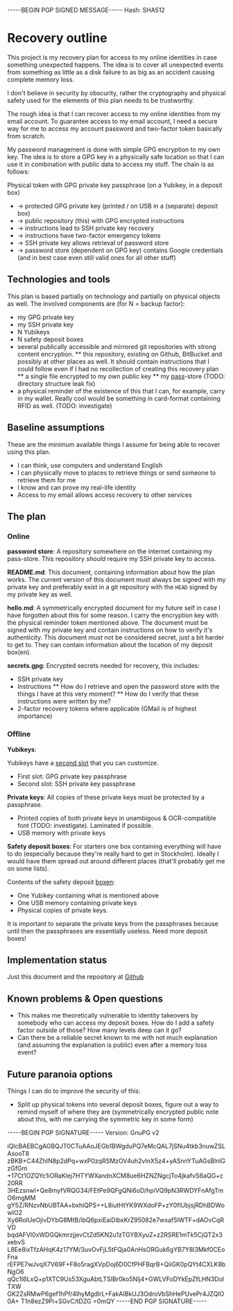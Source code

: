 -----BEGIN PGP SIGNED MESSAGE-----
Hash: SHA512

# Recovery outline

This project is my recovery plan for access to my online identities in case something unexpected happens. The idea is to cover all unexpected events from something as little as a disk failure to as big as an accident causing complete memory loss.

I don't believe in security by obscurity, rather the cryptography and physical safety used for the elements of this plan needs to be trustworthy.

The rough idea is that I can recover access to my online identities from my email account. To guarantee access to my email account, I need a secure way for me to access my account password and two-factor token basically from scratch.

My password management is done with simple GPG encryption to my own key. The idea is to store a GPG key in a physically safe location so that I can use it in combination with public data to access my stuff. The chain is as follows:

Physical token with GPG private key passphrase (on a Yubikey, in a deposit box)
- -> protected GPG private key (printed / on USB in a (separate) deposit box)
- -> public repository (this) with GPG encrypted instructions
- -> instructions lead to SSH private key recovery
- -> instructions have two-factor emergency tokens
- -> SSH private key allows retrieval of password store
- -> password store (dependent on GPG key) contains Google credentials (and in best case even still valid ones for all other stuff)

## Technologies and tools

This plan is based partially on technology and partially on physical objects as well. The involved components are (for N = backup factor):

* my GPG private key
* my SSH private key
* N Yubikeys
* N safety deposit boxes
* several publically accessible and mirrored git repositories with strong content encryption.
** this repository, existing on Github, BitBucket and possibly at other places as well. It should contain instructions that I could follow even if I had no recollection of creating this recovery plan
** a single file encrypted to my own public key 
** my [pass](http://www.passwordstore.org/)-store (TODO: directory structure leak fix)
* a physical reminder of the existence of this that I can, for example, carry in my wallet. Really cool would be something in card-format containing RFID as well. (TODO: investigate)

## Baseline assumptions

These are the minimum available things I assume for being able to recover using this plan.

* I can think, use computers and understand English
* I can physically move to places to retrieve things or send someone to retrieve them for me
* I know and can prove my real-life identity
* Access to my email allows access recovery to other services

## The plan

### Online

**password store**:
A repository somewhere on the internet containing my pass-store. This repository *should* require my SSH private key to access.

**README.md**:
This document, containing information about how the plan works. The current version of this document must always be signed with my private key and preferably exist in a git repository with the `HEAD` signed by my private key as well.

**hello.md**:
A symmetrically encrypted document for my future self in case I have forgotten about this for some reason. I carry the encryption key with the physical reminder token mentioned above. The document must be signed with my private key and contain instructions on how to verify it's authenticity.
This document *must* not be considered secret, just a bit harder to get to. They can contain information about the location of my deposit box(en).

**secrets.gpg**:
Encrypted secrets needed for recovery, this includes:
* SSH private key
* Instructions
** How do I retrieve and open the password store with the things I have at this very moment?
** How do I verify that these instructions were written by me?
* 2-factor recovery tokens where applicable (GMail is of highest importance)

### Offline

**Yubikeys**:

Yubikeys have a [second slot](http://www.yubico.com/products/services-software/personalization-tools/) that you can customize.

* First slot: GPG private key passphrase
* Second slot: SSH private key passphrase

**Private keys**:
All copies of these private keys must be protected by a passphrase.

* Printed copies of both private keys in unambigous & OCR-compatible font (TODO: investigate). Laminated if possible.
* USB memory with private keys

**Safety deposit boxes**:
For starters one box containing everything will have to do (especially because they're really hard to get in Stockholm). Ideally I would have them spread out around different places (that'll probably get me on some lists).

Contents of the safety deposit [boxen](http://en.wiktionary.org/wiki/boxen):
* One Yubikey containing what is mentioned above
* One USB memory containing private keys
* Physical copies of private keys.

It is important to separate the private keys from the passphrases because until then the passphrases are essentially useless. Need more deposit boxes!

## Implementation status
Just this document and the repository at [Github](https://github.com/tazjin/recovery/)

## Known problems & Open questions

* This makes me theoretically vulnerable to identity takeovers by somebody who can access my deposit boxes. How do I add a safety factor outside of those? How many levels deep can it go?
* Can there be a reliable secret known to me with not much explanation (and assuming the explanation is public) even after a memory loss event?

## Future paranoia options

Things I can do to improve the security of this:

* Split up physical tokens into several deposit boxes, figure out a way to remind myself of where they are (symmetrically encrypted public note about this, with me carrying the symmetric key in some form)

-----BEGIN PGP SIGNATURE-----
Version: GnuPG v2

iQIcBAEBCgAGBQJT0CTuAAoJEGb1BWgduPQ7eMcQAL7jSNu4tkb3nuwZSLAsooT8
zBKB+C44ZhIN8p2dPq+wxP0zqRSMzOV4uh2vInX5z4+yASnnYTuAGsBlnlGzGfGm
+17Ct1OZQYc1iORaKlej7HTYWXandnXCM8ue6HZNZNgcjTo4jkafvS6aQG+c20RR
3HEzsnwI+Qe8myfVRQG34/FEtPe9QFgQNi6oD/hpiVQ9pN3RWDYFnAfgTmO6mgMM
gY5Z/RNzvNbUBTAA+bxhiQPS++L8iutHtYK9WXdoFP+zY0flUbjsjRDhBDWowIO2
Xy6RoIUeOjivDYbG8MtB/ibQ6pxiEaiDibxKrZ95082e7wxaf5lWTF+dAOvCqRVD
bqdAFVI0xWDGQkmrzjjevCtZd5KN2u1zTGYBXyuZ+z2RSRE1mTk5CjQT2x3xebvS
L8Ee8ixTfzAHqK4z17YM/3uvOvFjL5tFQja0AnHsORGuk6gYB7Y8I3Mkf0CEoFna
rEFPE7wJvqX7V69F+F8o5ragXVpDoj6D0CfPHFBqrB+QiiGK0pQYt4CXLK8bNgO6
qQc1I6LxQ+p1XTC9Us53XguAbtLTSIBr0ko5NIj4+GWLVFoDYkEpZfLHN3DolTXW
GK2ZsRMwP6gef1hPf/4IhyMgdIrL+FakAIBkUJ3OdroVbShHePUvePr4JZQIO0A+
T1n8ezZ9Pi+SGvC/tDZG
=0mQY
-----END PGP SIGNATURE-----
